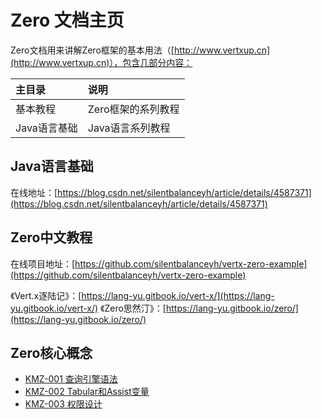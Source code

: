 # Zero 文档主页

Zero文档用来讲解Zero框架的基本用法（[http://www.vertxup.cn](http://www.vertxup.cn)），包含几部分内容：

| 主目录 | 说明 |
| :--- | :--- |
| 基本教程 | Zero框架的系列教程 |
| Java语言基础 | Java语言系列教程 |

## Java语言基础

在线地址：[https://blog.csdn.net/silentbalanceyh/article/details/4587371](https://blog.csdn.net/silentbalanceyh/article/details/4587371)

## Zero中文教程

在线项目地址：[https://github.com/silentbalanceyh/vertx-zero-example](https://github.com/silentbalanceyh/vertx-zero-example)

《Vert.x逐陆记》：[https://lang-yu.gitbook.io/vert-x/](https://lang-yu.gitbook.io/vert-x/)
《Zero思然汀》：[https://lang-yu.gitbook.io/zero/](https://lang-yu.gitbook.io/zero/)

## Zero核心概念

* [KMZ-001 查询引擎语法](/uniform-documentation/zero-concept/kmz-001-cha-xun-yin-qing-yu-fa.html)
* [KMZ-002 Tabular和Assist变量](/uniform-documentation/zero-concept/kmz-002-tabularhe-assist-bian-liang.html)
* [KMZ-003 权限设计](/uniform-documentation/zero-concept/kmz-003-quan-xian-she-ji.html)



